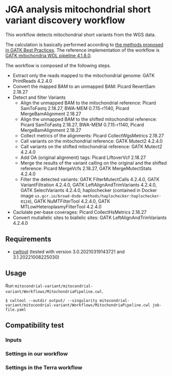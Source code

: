 # JGA analysis mitochondrial short variant discovery workflow

This workflow detects mitochondrial short variants from the WGS data.

The calculation is basically performed according to [the methods proposed in GATK Best Practices](https://gatk.broadinstitute.org/hc/en-us/articles/4403870837275-Mitochondrial-short-variant-discovery-SNVs-Indels-). The reference implementation of the workflow is [GATK mitochondria WDL pipeline 4.1.8.0](https://github.com/broadinstitute/gatk/blob/4.1.8.0/scripts/mitochondria_m2_wdl/MitochondriaPipeline.wdl).

The workflow is composed of the following steps.

* Extract only the reads mapped to the mitochondrial genome: GATK PrintReads 4.2.4.0
* Convert the mapped BAM to an unmapped BAM: Picard RevertSam 2.18.27
* Detect and filter Variants
  * Align the unmapped BAM to the mitochondrial reference: Picard SamToFastq 2.18.27, BWA-MEM 0.7.15-r1140, Picard MergeBamAlignment 2.18.27
  * Align the unmapped BAM to the shifted mitochondrial reference: Picard SamToFastq 2.18.27, BWA-MEM 0.7.15-r1140, Picard MergeBamAlignment 2.18.27
  * Collect metrics of the alignments: Picard CollectWgsMetrics 2.18.27
  * Call variants on the mitochondrial reference: GATK Mutect2 4.2.4.0
  * Call variants on the shifted mitochondrial reference: GATK Mutect2 4.2.4.0
  * Add OA (original alignment) tags: Picard LiftoverVcf 2.18.27
  * Merge the results of the variant calling on the original and the shifted reference: Picard MergeVcfs 2.18.27, GATK MergeMutectStats 4.2.4.0
  * Filter the detected variants: GATK FilterMutectCalls 4.2.4.0, GATK VariantFiltration 4.2.4.0, GATK LeftAlignAndTrimVariants 4.2.4.0, GATK SelectVariants 4.2.4.0, haplochecker (contained in Docker image `us.gcr.io/broad-dsde-methods/haplochecker:haplochecker-0124`), GATK NuMTFilterTool 4.2.4.0, GATK MTLowHeteroplasmyFilterTool 4.2.4.0
* Caclulate per-base coverages: Picard CollectHsMetrics 2.18.27
* Convert mutiallelic sites to biallelic sites: GATK LeftAlignAndTrimVariants 4.2.4.0

## Requirements

* [cwltool](https://github.com/common-workflow-language/cwltool) (tested with version 3.0.20210319143721 and 3.1.20221008225030)

## Usage

Run `mitocondrial-variant/mitocondrial-variant/Workflows/MitochondriaPipeline.cwl`.

```
$ cwltool --outdir output/ --singularity mitocondrial-variant/mitocondrial-variant/Workflows/MitochondriaPipeline.cwl job-file.yaml
```

## Compatibility test

### Inputs

### Settings in our workflow

### Settings in the Terra workflow
